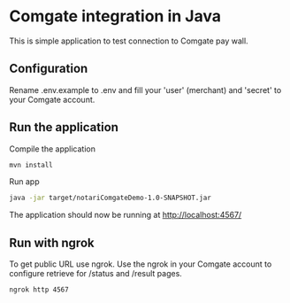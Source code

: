 # Comgate integration in Java

This is simple application to test connection to Comgate pay wall.

## Configuration

Rename .env.example to .env and fill your 'user' (merchant) and 'secret' to your Comgate account.

## Run the application

Compile the application
```bash
mvn install
```

Run app 
```bash
java -jar target/notariComgateDemo-1.0-SNAPSHOT.jar
```

The application should now be running at [http://localhost:4567/](http://localhost:4567/)

## Run with ngrok

To get public URL use ngrok. Use the ngrok in your Comgate account to configure retrieve for /status and /result pages.

```bash
ngrok http 4567
```